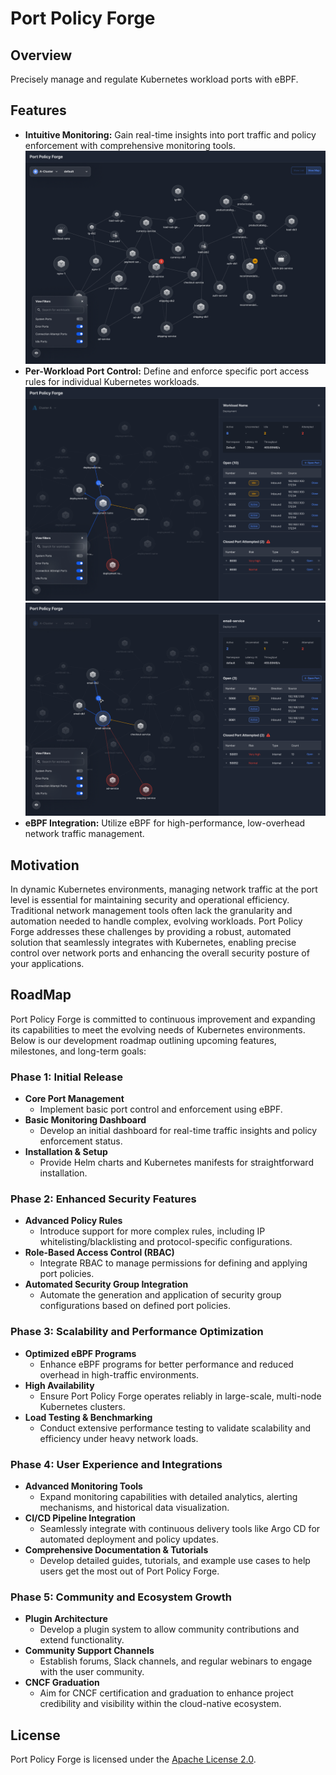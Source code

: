 # Port Policy Forge

## Overview
Precisely manage and regulate Kubernetes workload ports with eBPF.

## Features
- **Intuitive Monitoring:** Gain real-time insights into port traffic and policy enforcement with comprehensive monitoring tools.
![main-dashboard](/assets/main-dashboard.png)
- **Per-Workload Port Control:** Define and enforce specific port access rules for individual Kubernetes workloads.
![](/assets/handle-workload.png)
![](/assets/attempt-port.png)
- **eBPF Integration:** Utilize eBPF for high-performance, low-overhead network traffic management.


## Motivation

In dynamic Kubernetes environments, managing network traffic at the port level is essential for maintaining security and operational efficiency. Traditional network management tools often lack the granularity and automation needed to handle complex, evolving workloads. Port Policy Forge addresses these challenges by providing a robust, automated solution that seamlessly integrates with Kubernetes, enabling precise control over network 
ports and enhancing the overall security posture of your applications.

## RoadMap

Port Policy Forge is committed to continuous improvement and expanding its capabilities to meet the evolving needs of Kubernetes environments. Below is our development roadmap outlining upcoming features, milestones, and long-term goals:

### Phase 1: Initial Release
- **Core Port Management**
  - Implement basic port control and enforcement using eBPF.
- **Basic Monitoring Dashboard**
  - Develop an initial dashboard for real-time traffic insights and policy enforcement status.
- **Installation & Setup**
  - Provide Helm charts and Kubernetes manifests for straightforward installation.

### Phase 2: Enhanced Security Features
- **Advanced Policy Rules**
  - Introduce support for more complex rules, including IP whitelisting/blacklisting and protocol-specific configurations.
- **Role-Based Access Control (RBAC)**
  - Integrate RBAC to manage permissions for defining and applying port policies.
- **Automated Security Group Integration**
  - Automate the generation and application of security group configurations based on defined port policies.

### Phase 3: Scalability and Performance Optimization
- **Optimized eBPF Programs**
  - Enhance eBPF programs for better performance and reduced overhead in high-traffic environments.
- **High Availability**
  - Ensure Port Policy Forge operates reliably in large-scale, multi-node Kubernetes clusters.
- **Load Testing & Benchmarking**
  - Conduct extensive performance testing to validate scalability and efficiency under heavy network loads.

### Phase 4: User Experience and Integrations
- **Advanced Monitoring Tools**
  - Expand monitoring capabilities with detailed analytics, alerting mechanisms, and historical data visualization.
- **CI/CD Pipeline Integration**
  - Seamlessly integrate with continuous delivery tools like Argo CD for automated deployment and policy updates.
- **Comprehensive Documentation & Tutorials**
  - Develop detailed guides, tutorials, and example use cases to help users get the most out of Port Policy Forge.

### Phase 5: Community and Ecosystem Growth
- **Plugin Architecture**
  - Develop a plugin system to allow community contributions and extend functionality.
- **Community Support Channels**
  - Establish forums, Slack channels, and regular webinars to engage with the user community.
- **CNCF Graduation**
  - Aim for CNCF certification and graduation to enhance project credibility and visibility within the cloud-native ecosystem.


## License

Port Policy Forge is licensed under the [Apache License 2.0](https://github.com/Wondermove-Inc/port-policy-forge/blob/main/LICENSE).
